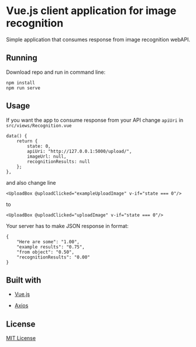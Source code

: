 # Vue.js client application for image recognition

Simple application that consumes response from image recognition webAPI.

## Running

Download repo and run in command line:
```
npm install
npm run serve
```

## Usage

If you want the app to consume response from your API change `apiUri` in `src/views/Recognition.vue` 
```
data() {
    return {
        state: 0,
        apiUri: "http://127.0.0.1:5000/upload/",
        imageUrl: null,
        recognitionResults: null
    };
},
```
and also change line
```
<UploadBox @uploadClicked="exampleUploadImage" v-if="state === 0"/>
```
to
```
<UploadBox @uploadClicked="uploadImage" v-if="state === 0"/>
```
Your server has to make JSON response in format:
```
{
    "Here are some": "1.00",
    "example results": "0.75",
    "from object": "0.50",
    "recognitionResults": "0.00"
}
```

## Built with

* [Vue.js](https://vuejs.org/)

* [Axios](https://github.com/axios/axios)

## License

[MIT License](https://choosealicense.com/licenses/mit/)
